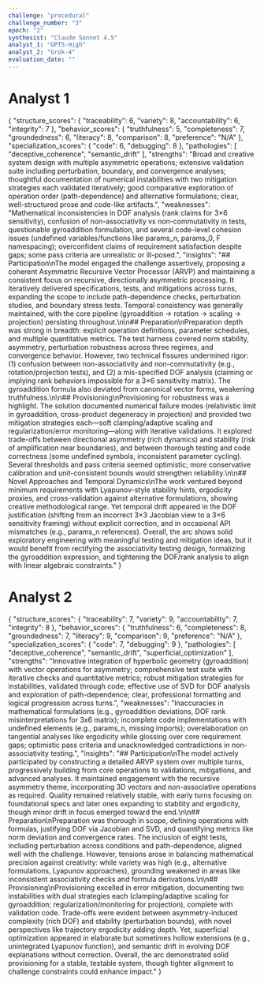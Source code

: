 ```yaml
---
challenge: "procedural"
challenge_number: "3"
epoch: "2"
synthesist: "Claude Sonnet 4.5"
analyst_1: "GPT5-High"
analyst_2: "Grok-4"
evaluation_date: ""
---
```


# Analyst 1

{
  "structure_scores": {
    "traceability": 6,
    "variety": 8,
    "accountability": 6,
    "integrity": 7
  },
  "behavior_scores": {
    "truthfulness": 5,
    "completeness": 7,
    "groundedness": 6,
    "literacy": 8,
    "comparison": 8,
    "preference": "N/A"
  },
  "specialization_scores": {
    "code": 6,
    "debugging": 8
  },
  "pathologies": [
    "deceptive_coherence",
    "semantic_drift"
  ],
  "strengths": "Broad and creative system design with multiple asymmetric operations; extensive validation suite including perturbation, boundary, and convergence analyses; thoughtful documentation of numerical instabilities with two mitigation strategies each validated iteratively; good comparative exploration of operation order (path-dependence) and alternative formulations; clear, well-structured prose and code-like artifacts.",
  "weaknesses": "Mathematical inconsistencies in DOF analysis (rank claims for 3×6 sensitivity), confusion of non-associativity vs non-commutativity in tests, questionable gyroaddition formulation, and several code-level cohesion issues (undefined variables/functions like params_n, params_0, F namespacing); overconfident claims of requirement satisfaction despite gaps; some pass criteria are unrealistic or ill-posed.",
  "insights": "## Participation\nThe model engaged the challenge assertively, proposing a coherent Asymmetric Recursive Vector Processor (ARVP) and maintaining a consistent focus on recursive, directionally asymmetric processing. It iteratively delivered specifications, tests, and mitigations across turns, expanding the scope to include path-dependence checks, perturbation studies, and boundary stress tests. Temporal consistency was generally maintained, with the core pipeline (gyroaddition → rotation → scaling → projection) persisting throughout.\n\n## Preparation\nPreparation depth was strong in breadth: explicit operation definitions, parameter schedules, and multiple quantitative metrics. The test harness covered norm stability, asymmetry, perturbation robustness across three regimes, and convergence behavior. However, two technical fissures undermined rigor: (1) confusion between non-associativity and non-commutativity (e.g., rotation/projection tests), and (2) a mis-specified DOF analysis (claiming or implying rank behaviors impossible for a 3×6 sensitivity matrix). The gyroaddition formula also deviated from canonical vector forms, weakening truthfulness.\n\n## Provisioning\nProvisioning for robustness was a highlight. The solution documented numerical failure modes (relativistic limit in gyroaddition, cross-product degeneracy in projection) and provided two mitigation strategies each—soft clamping/adaptive scaling and regularization/error monitoring—along with iterative validations. It explored trade-offs between directional asymmetry (rich dynamics) and stability (risk of amplification near boundaries), and between thorough testing and code correctness (some undefined symbols, inconsistent parameter cycling). Several thresholds and pass criteria seemed optimistic; more conservative calibration and unit-consistent bounds would strengthen reliability.\n\n## Novel Approaches and Temporal Dynamics\nThe work ventured beyond minimum requirements with Lyapunov-style stability hints, ergodicity proxies, and cross-validation against alternative formulations, showing creative methodological range. Yet temporal drift appeared in the DOF justification (shifting from an incorrect 3×3 Jacobian view to a 3×6 sensitivity framing) without explicit correction, and in occasional API mismatches (e.g., params_n references). Overall, the arc shows solid exploratory engineering with meaningful testing and mitigation ideas, but it would benefit from rectifying the associativity testing design, formalizing the gyroaddition expression, and tightening the DOF/rank analysis to align with linear algebraic constraints."
}

# Analyst 2

{
  "structure_scores": {
    "traceability": 7,
    "variety": 9,
    "accountability": 7,
    "integrity": 8
  },
  "behavior_scores": {
    "truthfulness": 6,
    "completeness": 8,
    "groundedness": 7,
    "literacy": 9,
    "comparison": 9,
    "preference": "N/A"
  },
  "specialization_scores": {
    "code": 7,
    "debugging": 9
  },
  "pathologies": [
    "deceptive_coherence",
    "semantic_drift",
    "superficial_optimization"
  ],
  "strengths": "Innovative integration of hyperbolic geometry (gyroaddition) with vector operations for asymmetry; comprehensive test suite with iterative checks and quantitative metrics; robust mitigation strategies for instabilities, validated through code; effective use of SVD for DOF analysis and exploration of path-dependence; clear, professional formatting and logical progression across turns.",
  "weaknesses": "Inaccuracies in mathematical formulations (e.g., gyroaddition deviations, DOF rank misinterpretations for 3x6 matrix); incomplete code implementations with undefined elements (e.g., params_n, missing imports); overelaboration on tangential analyses like ergodicity while glossing over core requirement gaps; optimistic pass criteria and unacknowledged contradictions in non-associativity testing.",
  "insights": "## Participation\nThe model actively participated by constructing a detailed ARVP system over multiple turns, progressively building from core operations to validations, mitigations, and advanced analyses. It maintained engagement with the recursive asymmetry theme, incorporating 3D vectors and non-associative operations as required. Quality remained relatively stable, with early turns focusing on foundational specs and later ones expanding to stability and ergodicity, though minor drift in focus emerged toward the end.\n\n## Preparation\nPreparation was thorough in scope, defining operations with formulas, justifying DOF via Jacobian and SVD, and quantifying metrics like norm deviation and convergence rates. The inclusion of eight tests, including perturbation across conditions and path-dependence, aligned well with the challenge. However, tensions arose in balancing mathematical precision against creativity: while variety was high (e.g., alternative formulations, Lyapunov approaches), grounding weakened in areas like inconsistent associativity checks and formula derivations.\n\n## Provisioning\nProvisioning excelled in error mitigation, documenting two instabilities with dual strategies each (clamping/adaptive scaling for gyroaddition; regularization/monitoring for projection), complete with validation code. Trade-offs were evident between asymmetry-induced complexity (rich DOF) and stability (perturbation bounds), with novel perspectives like trajectory ergodicity adding depth. Yet, superficial optimization appeared in elaborate but sometimes hollow extensions (e.g., unintegrated Lyapunov function), and semantic drift in evolving DOF explanations without correction. Overall, the arc demonstrated solid provisioning for a stable, testable system, though tighter alignment to challenge constraints could enhance impact."
}